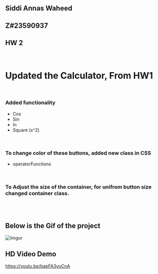 ## Siddi Annas Waheed
## Z#23590937 
## HW 2


</br>

#  Updated the Calculator, From HW1     
 
  
</br>

### Added functionality 
* Cos 
* Sin
* ln
* Square (x^2)

</br>

### To change color of these buttons, added new class in CSS
* operatorFunctions

</br>

### To Adjust the size of the container, for unifrom button size changed container class.  

</br>
</br>

## Below is the Gif of the project

![Imgur](https://imgur.com/ocwsSIv.gif)

## HD Video Demo 
https://youtu.be/baeFA3yoCnA
